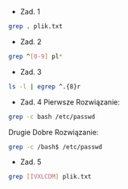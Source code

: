 * Zad. 1
```sh
grep . plik.txt
```

* Zad. 2
```sh
grep ^[0-9] pl*
```

* Zad. 3
```sh
ls -l | egrep ^.{8}r
```

* Zad. 4
Pierwsze Rozwiązanie:
```sh
grep -c bash /etc/passwd
```
Drugie Dobre Rozwiązanie:
```sh
grep -c /bash$ /etc/passwd
```

* Zad. 5
```sh
grep [IVXLCDM] plik.txt
```
